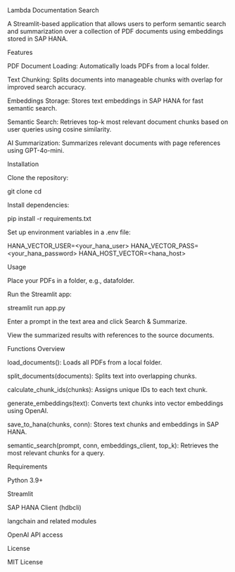 Lambda Documentation Search

A Streamlit-based application that allows users to perform semantic search and summarization over a collection of PDF documents using embeddings stored in SAP HANA.

Features

PDF Document Loading: Automatically loads PDFs from a local folder.

Text Chunking: Splits documents into manageable chunks with overlap for improved search accuracy.

Embeddings Storage: Stores text embeddings in SAP HANA for fast semantic search.

Semantic Search: Retrieves top-k most relevant document chunks based on user queries using cosine similarity.

AI Summarization: Summarizes relevant documents with page references using GPT-4o-mini.

Installation

Clone the repository:

git clone <repo-url>
cd <repo-folder>


Install dependencies:

pip install -r requirements.txt


Set up environment variables in a .env file:

HANA_VECTOR_USER=<your_hana_user>
HANA_VECTOR_PASS=<your_hana_password>
HANA_HOST_VECTOR=<hana_host>

Usage

Place your PDFs in a folder, e.g., datafolder.

Run the Streamlit app:

streamlit run app.py


Enter a prompt in the text area and click Search & Summarize.

View the summarized results with references to the source documents.

Functions Overview

load_documents(): Loads all PDFs from a local folder.

split_documents(documents): Splits text into overlapping chunks.

calculate_chunk_ids(chunks): Assigns unique IDs to each text chunk.

generate_embeddings(text): Converts text chunks into vector embeddings using OpenAI.

save_to_hana(chunks, conn): Stores text chunks and embeddings in SAP HANA.

semantic_search(prompt, conn, embeddings_client, top_k): Retrieves the most relevant chunks for a query.

Requirements

Python 3.9+

Streamlit

SAP HANA Client (hdbcli)

langchain and related modules

OpenAI API access

License

MIT License
